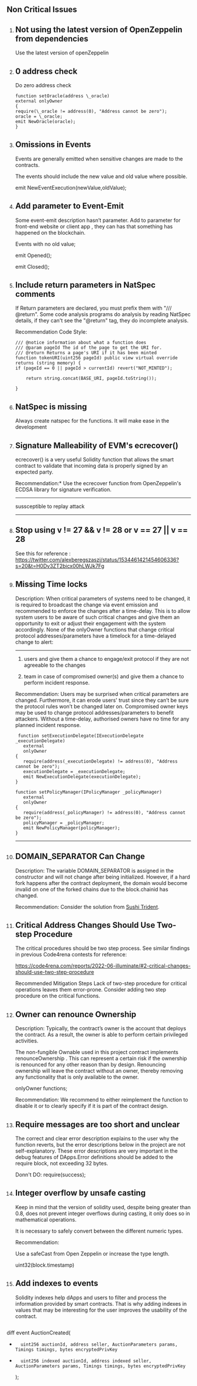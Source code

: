 ## Non Critical Issues

1.  ## Not using the latest version of OpenZeppelin from dependencies

    Use the latest version of openZeppelin

2.  ## 0 address check

    Do zero address check

    ```
    function setOracle(address \_oracle)
    external onlyOwner
    {
    require(\_oracle != address(0), "Address cannot be zero");
    oracle = \_oracle;
    emit NewOracle(oracle);
    }
    ```

3.  ## Omissions in Events

    Events are generally emitted when sensitive changes are made to the contracts.

    The events should include the new value and old value where possible.

    emit NewEventExecution(newValue,oldValue);

4.  ## Add parameter to Event-Emit

    Some event-emit description hasn’t parameter. Add to parameter for front-end website or client app , they can has that something has happened on the blockchain.

    Events with no old value;

    emit Opened();

    emit Closed();

5.  ## Include return parameters in NatSpec comments

    If Return parameters are declared, you must prefix them with "/// @return".
    Some code analysis programs do analysis by reading NatSpec details, if they can't see the "@return" tag, they do incomplete analysis.

    Recommendation Code Style:

    ```
    /// @notice information about what a function does
    /// @param pageId The id of the page to get the URI for.
    /// @return Returns a page's URI if it has been minted
    function tokenURI(uint256 pageId) public view virtual override returns (string memory) {
    if (pageId == 0 || pageId > currentId) revert("NOT_MINTED");

        return string.concat(BASE_URI, pageId.toString());

    }
    ```

6.  ## NatSpec is missing

    Always create natspec for the functions. It will make ease in the development

7.  ## Signature Malleability of EVM's ecrecover()

    ecrecover() is a very useful Solidity function that allows the smart contract to validate that incoming data is properly signed by an expected party.

    Recommendation:\* Use the ecrecover function from OpenZeppelin's ECDSA library for signature verification.

    ***

    sussceptible to replay attack

    ***

8.  ## Stop using v != 27 && v != 28 or v == 27 || v == 28

    See this for reference : https://twitter.com/alexberegszaszi/status/1534461421454606336?s=20&t=H0Dv3ZT2bicx00hLWJk7Fg

9.  ## Missing Time locks

    Description: When critical parameters of systems need to be changed, it is required to broadcast the change via event emission and recommended to enforce the changes after a time-delay. This is to allow system users to be aware of such critical changes and give them an opportunity to exit or adjust their engagement with the system accordingly. None of the onlyOwner functions that change critical protocol addresses/parameters have a timelock for a time-delayed change to alert:

    ***

    1. users and give them a chance to engage/exit protocol if they are not agreeable to the changes

    2. team in case of compromised owner(s) and give them a chance to perform incident response.

    Recommendation: Users may be surprised when critical parameters are changed. Furthermore, it can erode users' trust since they can’t be sure the protocol rules won’t be changed later on. Compromised owner keys may be used to change protocol addresses/parameters to benefit attackers. Without a time-delay, authorised owners have no time for any planned incident response.

    ```
     function setExecutionDelegate(IExecutionDelegate _executionDelegate)
       external
       onlyOwner
    {
       require(address(_executionDelegate) != address(0), "Address cannot be zero");
       executionDelegate = _executionDelegate;
       emit NewExecutionDelegate(executionDelegate);
    }

    function setPolicyManager(IPolicyManager _policyManager)
       external
       onlyOwner
    {
       require(address(_policyManager) != address(0), "Address cannot be zero");
       policyManager = _policyManager;
       emit NewPolicyManager(policyManager);
    }

    ```

    ***

10. ## DOMAIN_SEPARATOR Can Change

    Description: The variable DOMAIN_SEPARATOR is assigned in the constructor and will not change after being initialized. However, if a hard fork happens after the contract deployment, the domain would become invalid on one of the forked chains due to the block.chainid has changed.

    Recommendation: Consider the solution from [Sushi Trident](https://github.com/sushiswap/trident/blob/concentrated/contracts/pool/concentrated/TridentNFT.sol#L47-L62).

11. ## Critical Address Changes Should Use Two-step Procedure

    The critical procedures should be two step process. See similar findings in previous Code4rena contests for reference:

    https://code4rena.com/reports/2022-06-illuminate/#2-critical-changes-should-use-two-step-procedure

    Recommended Mitigation Steps Lack of two-step procedure for critical operations leaves them error-prone. Consider adding two step procedure on the critical functions.

12. ## Owner can renounce Ownership

    Description: Typically, the contract’s owner is the account that deploys the contract. As a result, the owner is able to perform certain privileged activities.

    The non-fungible Ownable used in this project contract implements renounceOwnership . This can represent a certain risk if the ownership is renounced for any other reason than by design. Renouncing ownership will leave the contract without an owner, thereby removing any functionality that is only available to the owner.

    onlyOwner functions;

    Recommendation: We recommend to either reimplement the function to disable it or to clearly specify if it is part of the contract design.

13. ## Require messages are too short and unclear

    The correct and clear error description explains to the user why the function reverts, but the error descriptions below in the project are not self-explanatory. These error descriptions are very important in the debug features of DApps.Error definitions should be added to the require block, not exceeding 32 bytes.

    Donn't DO:
    require(success);

14. ## Integer overflow by unsafe casting

    Keep in mind that the version of solidity used, despite being greater than 0.8, does not prevent integer overflows during casting, it only does so in mathematical operations.

    It is necessary to safely convert between the different numeric types.

    Recommendation:

    Use a safeCast from Open Zeppelin or increase the type length.

    uint32(block.timestamp)

15. ## Add indexes to events

    Solidity indexes help dApps and users to filter and process the information provided by smart contracts. That is why adding indexes in values that may be interesting for the user improves the usability of the contract.

    ```
 diff
    event AuctionCreated(
-       uint256 auctionId, address seller, AuctionParameters params, Timings timings, bytes encryptedPrivKey
+       uint256 indexed auctionId, address indexed seller, AuctionParameters params, Timings timings, bytes encryptedPrivKey
    );

```
